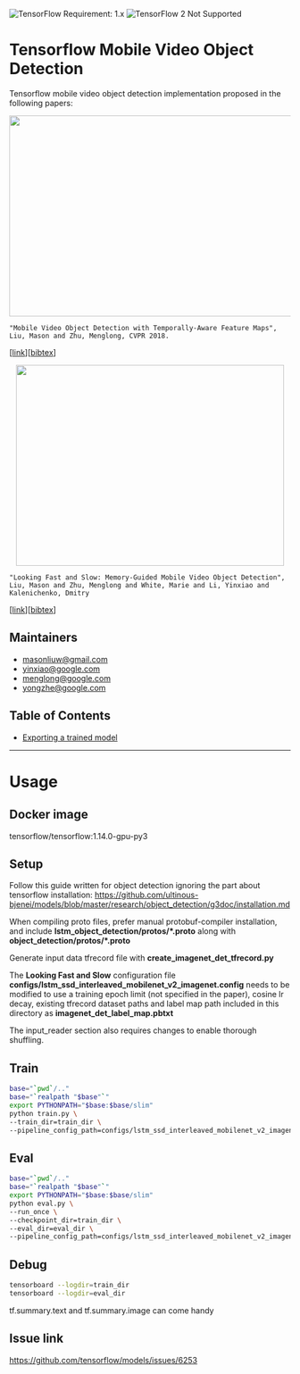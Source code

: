 ![TensorFlow Requirement: 1.x](https://img.shields.io/badge/TensorFlow%20Requirement-1.x-brightgreen)
![TensorFlow 2 Not Supported](https://img.shields.io/badge/TensorFlow%202%20Not%20Supported-%E2%9C%95-red.svg)

# Tensorflow Mobile Video Object Detection

Tensorflow mobile video object detection implementation proposed in the
following papers:

<p align="center">
  <img src="g3doc/lstm_ssd_intro.png" width=640 height=360>
</p>

```
"Mobile Video Object Detection with Temporally-Aware Feature Maps",
Liu, Mason and Zhu, Menglong, CVPR 2018.
```
\[[link](http://openaccess.thecvf.com/content_cvpr_2018/papers/Liu_Mobile_Video_Object_CVPR_2018_paper.pdf)\]\[[bibtex](
https://scholar.googleusercontent.com/scholar.bib?q=info:hq5rcMUUXysJ:scholar.google.com/&output=citation&scisig=AAGBfm0AAAAAXLdwXcU5g_wiMQ40EvbHQ9kTyvfUxffh&scisf=4&ct=citation&cd=-1&hl=en)\]


<p align="center">
  <img src="g3doc/Interleaved_Intro.png" width=480 height=360>
</p>

```
"Looking Fast and Slow: Memory-Guided Mobile Video Object Detection",
Liu, Mason and Zhu, Menglong and White, Marie and Li, Yinxiao and Kalenichenko, Dmitry
```
\[[link](https://arxiv.org/abs/1903.10172)\]\[[bibtex](
https://scholar.googleusercontent.com/scholar.bib?q=info:rLqvkztmWYgJ:scholar.google.com/&output=citation&scisig=AAGBfm0AAAAAXLdwNf-LJlm2M1ymQHbq2wYA995MHpJu&scisf=4&ct=citation&cd=-1&hl=en)\]


## Maintainers
* masonliuw@gmail.com
* yinxiao@google.com
* menglong@google.com
* yongzhe@google.com


## Table of Contents

  * <a href='g3doc/exporting_models.md'>Exporting a trained model</a>

---

# Usage

## Docker image
tensorflow/tensorflow:1.14.0-gpu-py3

## Setup
Follow this guide written for object detection ignoring the part about tensorflow installation: https://github.com/ultinous-bjenei/models/blob/master/research/object_detection/g3doc/installation.md

When compiling proto files, prefer manual protobuf-compiler installation, and include __lstm_object_detection/protos/*.proto__ along with __object_detection/protos/*.proto__

Generate input data tfrecord file with __create_imagenet_det_tfrecord.py__

The __Looking Fast and Slow__ configuration file __configs/lstm_ssd_interleaved_mobilenet_v2_imagenet.config__ needs to be modified to use a training epoch limit (not specified in the paper), cosine lr decay, existing tfrecord dataset paths and label map path included in this directory as __imagenet_det_label_map.pbtxt__

The input_reader section also requires changes to enable thorough shuffling.

## Train
```bash
base="`pwd`/.."
base="`realpath "$base"`"
export PYTHONPATH="$base:$base/slim"
python train.py \
--train_dir=train_dir \
--pipeline_config_path=configs/lstm_ssd_interleaved_mobilenet_v2_imagenet.config
```

## Eval
```bash
base="`pwd`/.."
base="`realpath "$base"`"
export PYTHONPATH="$base:$base/slim"
python eval.py \
--run_once \
--checkpoint_dir=train_dir \
--eval_dir=eval_dir \
--pipeline_config_path=configs/lstm_ssd_interleaved_mobilenet_v2_imagenet.config
```

## Debug
```bash
tensorboard --logdir=train_dir
tensorboard --logdir=eval_dir
```
tf.summary.text and tf.summary.image can come handy

## Issue link
https://github.com/tensorflow/models/issues/6253
